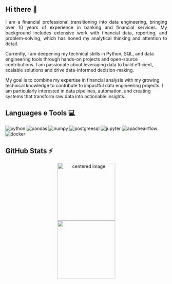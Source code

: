 ## Hi there 👋

<p align="justify">
I am a financial professional transitioning into data engineering, bringing over 10 years of experience in banking and financial services. My background includes extensive work with financial data, reporting, and problem-solving, which has honed my analytical thinking and attention to detail.

Currently, I am deepening my technical skills in Python, SQL, and data engineering tools through hands-on projects and open-source contributions. I am passionate about leveraging data to build efficient, scalable solutions and drive data-informed decision-making.

My goal is to combine my expertise in financial analysis with my growing technical knowledge to contribute to impactful data engineering projects. I am particularly interested in data pipelines, automation, and creating systems that transform raw data into actionable insights.</p>

## Languages e Tools 💻
<div style="display: inline">
  <img align="center" alt="python" src="https://img.shields.io/badge/Python-3776AB?style=for-the-badge&logo=python&logoColor=white" />
  <img align="center" alt="pandas" src="https://img.shields.io/badge/Pandas-2C2D72?style=for-the-badge&logo=pandas&logoColor=white" />
  <img align="center" alt="numpy" src="https://img.shields.io/badge/Numpy-777BB4?style=for-the-badge&logo=numpy&logoColor=white" />
  <img align="center" alt="postgreesql" src="https://img.shields.io/badge/postgresql-%23316192.svg?style=for-the-badge&logo=postgresql&logoColor=white" />
  <img align="center" alt="jupyter" src="https://img.shields.io/badge/Jupyter-F37626.svg?&style=for-the-badge&logo=Jupyter&logoColor=white" />
  <img align="center" alt="apacheairflow" src="https://img.shields.io/badge/Airflow-017CEE?style=for-the-badge&logo=Apache%20Airflow&logoColor=white" />
  <img align="center" alt="docker" src="https://img.shields.io/badge/docker-%230db7ed.svg?style=for-the-badge&logo=docker&logoColor=white" />
</div><br/>

## GitHub Stats ⚡
<div>
  <a href="https://github.com/9caca">
  <center>
    <img height="180em" src="https://github-readme-stats.vercel.app/api?username=9caca&show_icons=true&theme=radical&include_all_commits=true&count_private=true" alt="centered image">
  </center>
  <center>  
    <img height="180em" src="https://github-readme-stats.vercel.app/api/top-langs/?username=9caca&layout=compact&langs_count=7&theme=radical"/> 
  </center>
</div>
